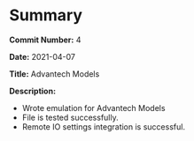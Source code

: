 # Summary

**Commit Number:** 4

**Date:** 2021-04-07

**Title:** Advantech Models

**Description:**

* Wrote emulation for Advantech Models
* File is tested successfully.
* Remote IO settings integration is successful.